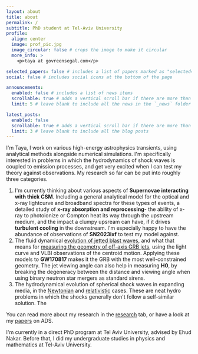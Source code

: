 ```yaml
---
layout: about
title: about
permalink: /
subtitle: PhD student at Tel-Aviv University
profile:
  align: center
  image: prof_pic.jpg
  image_circular: false # crops the image to make it circular
  more_info: >
    <p>taya at govreensegal.com</p>

selected_papers: false # includes a list of papers marked as "selected={true}"
social: false # includes social icons at the bottom of the page

announcements:
  enabled: false # includes a list of news items
  scrollable: true # adds a vertical scroll bar if there are more than 3 news items
  limit: 5 # leave blank to include all the news in the `_news` folder

latest_posts:
  enabled: false
  scrollable: true # adds a vertical scroll bar if there are more than 3 new posts items
  limit: 3 # leave blank to include all the blog posts
---
```

I'm Taya, I work on various high-energy astrophysics transients, using analytical methods alongside numerical simulations. I'm specifically interested in problems in which the hydrodynamics of shock waves is coupled to emission processes, and get very excited when I can test my theory against observations. My research so far can be put into roughly three categories.
1. I'm currently thinking about various aspects of **Supernovae interacting with thick CSM**. Including a general analytical model for the optical and x-ray lightcurve and broadband spectra for these types of events, a detailed study of **x-ray absorption and reprocessing**- the ability of x-ray to photoionize or Compton heat its way through the upstream medium, and the impact a clumpy upsream can have, if it drives **turbulent cooling** in the downstream. I'm especially happy to have the abundance of observations of **SN2023ixf** to test my model against.
2. The fluid dynamical [evolution of jetted blast waves](https://ui.adsabs.harvard.edu/abs/2024MNRAS.531.1704G/abstract), and what that means for [measuring the geometry of off-axis GRB jets](https://ui.adsabs.harvard.edu/abs/2023MNRAS.524..403G/abstract), using the light curve and VLBI observations of the centroid motion. Applying these models to **GW170817** makes it the GRB with the most well-constrained geometry. The jet viewing angle can also help in measuring **H0**, by breaking the degeneracy between the distance and viewing angle when using binary neutron star mergers as standard sirens. 
3. The hydrodynamical evolution of spherical shock waves in expanding media, in the [Newtonian](https://ui.adsabs.harvard.edu/abs/2021ApJ...907..113G/abstract) and [relativistic](https://ui.adsabs.harvard.edu/abs/2024MNRAS.528..313G/abstract) cases. These are neat hydro problems in which the shocks generally don't follow a self-similar solution. The


You can read more about my research in the [research](https://tayags.github.io/research/) tab, or have a look at my [papers](https://ui.adsabs.harvard.edu/search/fq=%7B!type%3Daqp%20v%3D%24fq_database%7D&fq_database=(database%3Aastronomy%20OR%20database%3Aphysics)&q=author%3A%22Govreen-Segal%22&sort=date%20desc%2C%20bibcode%20desc&p_=0) on ADS. 


I'm currently in a direct PhD program at Tel Aviv University, advised by Ehud Nakar. Before that, I did my undergraduate studies in physics and mathematics at Tel-Aviv University. 
